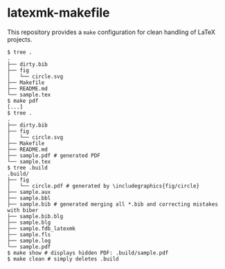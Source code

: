 # latexmk-makefile

This repository provides a `make` configuration for clean handling of LaTeX projects.

```
$ tree .
.
├── dirty.bib
├── fig
│   └── circle.svg
├── Makefile
├── README.md
└── sample.tex
$ make pdf
[...]
$ tree .
.
├── dirty.bib
├── fig
│   └── circle.svg
├── Makefile
├── README.md
├── sample.pdf # generated PDF
└── sample.tex
$ tree .build
.build/
├── fig
│   └── circle.pdf # generated by \includegraphics{fig/circle}
├── sample.aux
├── sample.bbl
├── sample.bib # generated merging all *.bib and correcting mistakes with biber
├── sample.bib.blg
├── sample.blg
├── sample.fdb_latexmk
├── sample.fls
├── sample.log
└── sample.pdf
$ make show # displays hidden PDF: .build/sample.pdf
$ make clean # simply deletes .build
```
